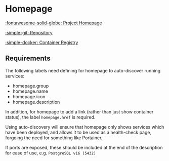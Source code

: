 # Homepage

[:fontawesome-solid-globe: Project Homepage](https://gethomepage.dev/)

[:simple-git: Repository](https://github.com/gethomepage/homepage)

[:simple-docker: Container Registry](https://ghcr.io/gethomepage/homepage)

## Requirements

The following labels need defining for homepage to auto-discover running services:

- homepage.group
- homepage.name
- homepage.icon
- homepage.description

In addition, for homepage to add a link (rather than just show container status), the label `homepage.href` is required.

Using auto-discovery will ensure that homepage only shows services which have been deployed, and allows it to be used as a health-check page, forgoing the need for something like Portainer.

If ports are exposed, these should be included at the end of the description for ease of use, e.g. `PostgreSQL v16 (5432)`
